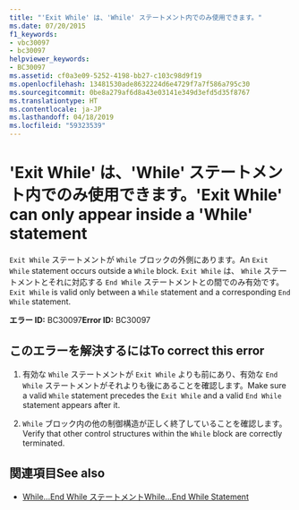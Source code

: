 ```yaml
---
title: "'Exit While' は、'While' ステートメント内でのみ使用できます。"
ms.date: 07/20/2015
f1_keywords:
- vbc30097
- bc30097
helpviewer_keywords:
- BC30097
ms.assetid: cf0a3e09-5252-4198-bb27-c103c98d9f19
ms.openlocfilehash: 13481530ade8632224d6e4729f7a7f586a795c30
ms.sourcegitcommit: 0be8a279af6d8a43e03141e349d3efd5d35f8767
ms.translationtype: HT
ms.contentlocale: ja-JP
ms.lasthandoff: 04/18/2019
ms.locfileid: "59323539"
---
```

# <a name="exit-while-can-only-appear-inside-a-while-statement"></a><span data-ttu-id="3a1a5-102">'Exit While' は、'While' ステートメント内でのみ使用できます。</span><span class="sxs-lookup"><span data-stu-id="3a1a5-102">'Exit While' can only appear inside a 'While' statement</span></span>
<span data-ttu-id="3a1a5-103">`Exit While` ステートメントが `While` ブロックの外側にあります。</span><span class="sxs-lookup"><span data-stu-id="3a1a5-103">An `Exit While` statement occurs outside a `While` block.</span></span> <span data-ttu-id="3a1a5-104">`Exit While` は、 `While` ステートメントとそれに対応する `End While` ステートメントとの間でのみ有効です。</span><span class="sxs-lookup"><span data-stu-id="3a1a5-104">`Exit While` is valid only between a `While` statement and a corresponding `End While` statement.</span></span>  
  
 <span data-ttu-id="3a1a5-105">**エラー ID:** BC30097</span><span class="sxs-lookup"><span data-stu-id="3a1a5-105">**Error ID:** BC30097</span></span>  
  
## <a name="to-correct-this-error"></a><span data-ttu-id="3a1a5-106">このエラーを解決するには</span><span class="sxs-lookup"><span data-stu-id="3a1a5-106">To correct this error</span></span>  
  
1. <span data-ttu-id="3a1a5-107">有効な `While` ステートメントが `Exit While` よりも前にあり、有効な `End While` ステートメントがそれよりも後にあることを確認します。</span><span class="sxs-lookup"><span data-stu-id="3a1a5-107">Make sure a valid `While` statement precedes the `Exit While` and a valid `End While` statement appears after it.</span></span>  
  
2. <span data-ttu-id="3a1a5-108">`While` ブロック内の他の制御構造が正しく終了していることを確認します。</span><span class="sxs-lookup"><span data-stu-id="3a1a5-108">Verify that other control structures within the `While` block are correctly terminated.</span></span>  
  
## <a name="see-also"></a><span data-ttu-id="3a1a5-109">関連項目</span><span class="sxs-lookup"><span data-stu-id="3a1a5-109">See also</span></span>

- [<span data-ttu-id="3a1a5-110">While...End While ステートメント</span><span class="sxs-lookup"><span data-stu-id="3a1a5-110">While...End While Statement</span></span>](../../visual-basic/language-reference/statements/while-end-while-statement.md)
